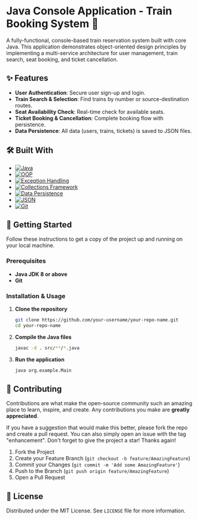 # Java Console Application - Train Booking System 🚄

A fully-functional, console-based train reservation system built with core Java. This application demonstrates object-oriented design principles by implementing a multi-service architecture for user management, train search, seat booking, and ticket cancellation.

## ✨ Features

- **User Authentication**: Secure user sign-up and login.
- **Train Search & Selection**: Find trains by number or source-destination routes.
- **Seat Availability Check**: Real-time check for available seats.
- **Ticket Booking & Cancellation**: Complete booking flow with persistence.
- **Data Persistence**: All data (users, trains, tickets) is saved to JSON files.

## 🛠️ Built With

* [![Java](https://img.shields.io/badge/Java-ED8B00?style=for-the-badge&logo=java&logoColor=white)](https://www.oracle.com/java/)
* [![OOP](https://img.shields.io/badge/OOP-FF6F00?style=for-the-badge&logo=java&logoColor=white)](https://docs.oracle.com/javase/tutorial/java/concepts/)
* [![Exception Handling](https://img.shields.io/badge/Exception%20Handling-D32F2F?style=for-the-badge&logo=java&logoColor=white)](https://docs.oracle.com/javase/tutorial/essential/exceptions/)
* [![Collections Framework](https://img.shields.io/badge/Collections%20Framework-388E3C?style=for-the-badge&logo=java&logoColor=white)](https://docs.oracle.com/javase/8/docs/technotes/guides/collections/overview.html)
* [![Data Persistence](https://img.shields.io/badge/Data%20Persistence-5D4037?style=for-the-badge&logo=json&logoColor=white)](https://docs.oracle.com/javase/tutorial/jdbc/)
* [![JSON](https://img.shields.io/badge/JSON-000000?style=for-the-badge&logo=json&logoColor=white)](https://www.json.org/)
* [![Git](https://img.shields.io/badge/Git-F05032?style=for-the-badge&logo=git&logoColor=white)](https://git-scm.com/)

## 🚀 Getting Started

Follow these instructions to get a copy of the project up and running on your local machine.

### Prerequisites

* **Java JDK 8 or above**
* **Git**

### Installation & Usage

1.  **Clone the repository**
    ```bash
    git clone https://github.com/your-username/your-repo-name.git
    cd your-repo-name
    ```

2.  **Compile the Java files**
    ```bash
    javac -d . src/**/*.java
    ```

3.  **Run the application**
    ```bash
    java org.example.Main
    ```



## 🤝 Contributing

Contributions are what make the open-source community such an amazing place to learn, inspire, and create. Any contributions you make are **greatly appreciated**.

If you have a suggestion that would make this better, please fork the repo and create a pull request. You can also simply open an issue with the tag "enhancement".
Don't forget to give the project a star! Thanks again!

1. Fork the Project
2. Create your Feature Branch (`git checkout -b feature/AmazingFeature`)
3. Commit your Changes (`git commit -m 'Add some AmazingFeature'`)
4. Push to the Branch (`git push origin feature/AmazingFeature`)
5. Open a Pull Request

## 📜 License

Distributed under the MIT License. See `LICENSE` file for more information.
